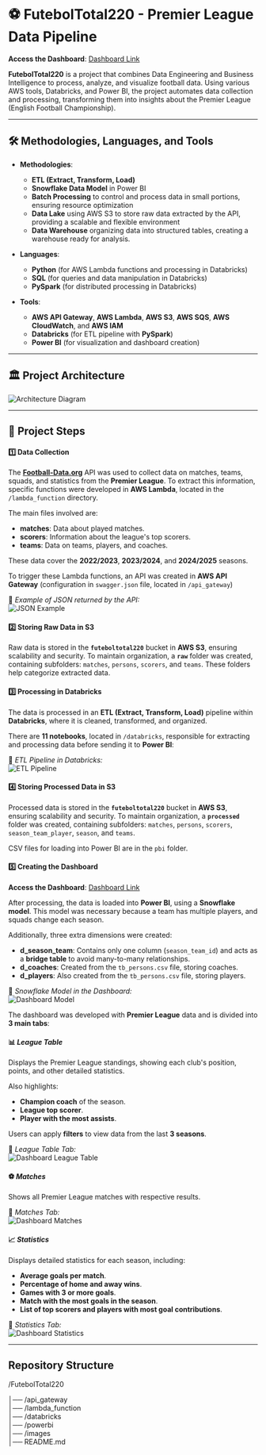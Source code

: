# ⚽ FutebolTotal220 - Premier League Data Pipeline  

**Access the Dashboard**: [Dashboard Link](https://app.powerbi.com/view?r=eyJrIjoiZTQwZTY4YjItNmM4YS00ZTg2LWI1ZTQtYjYxMzEzNjI1MjZjIiwidCI6ImZiYmE0ZjhmLWYzNmUtNDUzNC04ZWZiLThhOWU1ODU4YTk4ZSJ9)  

**FutebolTotal220** is a project that combines Data Engineering and Business Intelligence to process, analyze, and visualize football data. Using various AWS tools, Databricks, and Power BI, the project automates data collection and processing, transforming them into insights about the Premier League (English Football Championship).

---

## 🛠️ Methodologies, Languages, and Tools

- **Methodologies**:  
  - **ETL (Extract, Transform, Load)**  
  - **Snowflake Data Model** in Power BI  
  - **Batch Processing** to control and process data in small portions, ensuring resource optimization  
  - **Data Lake** using AWS S3 to store raw data extracted by the API, providing a scalable and flexible environment  
  - **Data Warehouse** organizing data into structured tables, creating a warehouse ready for analysis.

- **Languages**:  
  - **Python** (for AWS Lambda functions and processing in Databricks)
  - **SQL** (for queries and data manipulation in Databricks)
  - **PySpark** (for distributed processing in Databricks)

- **Tools**:  
  - **AWS API Gateway**, **AWS Lambda**, **AWS S3**, **AWS SQS**, **AWS CloudWatch**, and **AWS IAM**
  - **Databricks** (for ETL pipeline with **PySpark**)
  - **Power BI** (for visualization and dashboard creation)

---

## 🏛️ Project Architecture

![Architecture Diagram](images/diagrama_arquitetura.png)

---

## 📝 Project Steps

#### 1️⃣ Data Collection  

The **[Football-Data.org](https://www.football-data.org/)** API was used to collect data on matches, teams, squads, and statistics from the **Premier League**. To extract this information, specific functions were developed in **AWS Lambda**, located in the `/lambda_function` directory.

The main files involved are:
- **matches**: Data about played matches.
- **scorers**: Information about the league's top scorers.
- **teams**: Data on teams, players, and coaches.

These data cover the **2022/2023**, **2023/2024**, and **2024/2025** seasons.

To trigger these Lambda functions, an API was created in **AWS API Gateway** (configuration in `swagger.json` file, located in `/api_gateway`)

📌 *Example of JSON returned by the API:*  
![JSON Example](images/api_response.png)  

#### 2️⃣ Storing Raw Data in S3  

Raw data is stored in the **`futeboltotal220`** bucket in **AWS S3**, ensuring scalability and security. To maintain organization, a **`raw`** folder was created, containing subfolders: `matches`, `persons`, `scorers`, and `teams`. These folders help categorize extracted data.

#### 3️⃣ Processing in Databricks  

The data is processed in an **ETL (Extract, Transform, Load)** pipeline within **Databricks**, where it is cleaned, transformed, and organized.

There are **11 notebooks**, located in `/databricks`, responsible for extracting and processing data before sending it to **Power BI**:

📌 *ETL Pipeline in Databricks:*  
![ETL Pipeline](images/databricks_pipeline.png)

#### 4️⃣ Storing Processed Data in S3  

Processed data is stored in the **`futeboltotal220`** bucket in **AWS S3**, ensuring scalability and security. To maintain organization, a **`processed`** folder was created, containing subfolders: `matches`, `persons`, `scorers`, `season_team_player`, `season`, and `teams`.

CSV files for loading into Power BI are in the `pbi` folder.

#### 5️⃣ Creating the Dashboard  

**Access the Dashboard**: [Dashboard Link](https://app.powerbi.com/view?r=eyJrIjoiZTQwZTY4YjItNmM4YS00ZTg2LWI1ZTQtYjYxMzEzNjI1MjZjIiwidCI6ImZiYmE0ZjhmLWYzNmUtNDUzNC04ZWZiLThhOWU1ODU4YTk4ZSJ9)  

After processing, the data is loaded into **Power BI**, using a **Snowflake model**. This model was necessary because a team has multiple players, and squads change each season.

Additionally, three extra dimensions were created:

- **d_season_team**: Contains only one column (`season_team_id`) and acts as a **bridge table** to avoid many-to-many relationships.
- **d_coaches**: Created from the `tb_persons.csv` file, storing coaches.
- **d_players**: Also created from the `tb_persons.csv` file, storing players.

📌 *Snowflake Model in the Dashboard:*  
![Dashboard Model](images/dashboard_modelo.png)  

The dashboard was developed with **Premier League** data and is divided into **3 main tabs**:

#### 📊 *League Table*  
Displays the Premier League standings, showing each club's position, points, and other detailed statistics.

Also highlights:
- **Champion coach** of the season.
- **League top scorer**.
- **Player with the most assists**.

Users can apply **filters** to view data from the last **3 seasons**.

📌 *League Table Tab:*  
![Dashboard League Table](images/dashboard_league_table.png)  

#### ⚽ *Matches*  
Shows all Premier League matches with respective results.

📌 *Matches Tab:*  
![Dashboard Matches](images/dashboard_matches.png)  

#### 📈 *Statistics*  
Displays detailed statistics for each season, including:
- **Average goals per match**.
- **Percentage of home and away wins**.
- **Games with 3 or more goals**.
- **Match with the most goals in the season**.
- **List of top scorers and players with most goal contributions**.

📌 *Statistics Tab:*  
![Dashboard Statistics](images/dashboard_statistics.png)  

---

## Repository Structure

/FutebolTotal220

│── /api_gateway        
│── /lambda_function    
│── /databricks           
│── /powerbi            
│── /images            
│── README.md